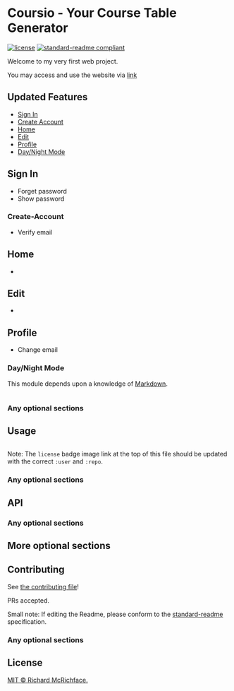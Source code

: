 # Coursio - Your Course Table Generator

[![license](https://img.shields.io/github/license/:user/:repo.svg)](LICENSE)
[![standard-readme compliant](https://img.shields.io/badge/readme%20style-standard-brightgreen.svg?style=flat-square)](https://github.com/RichardLitt/standard-readme)

Welcome to my very first web project.

You may access and use the website via [link](http://303.itpwebdev.com/~kaiyihua/final_project/signin.php)

## Updated Features

- [Sign In](#Sign-In)
- [Create Account](#Create-Account)
- [Home](#Home)
- [Edit](#Edit)
- [Profile](#Profile)
- [Day/Night Mode](#Day/Night-Mode)

## Sign In
- Forget password
- Show password

### Create-Account
- Verify email

## Home
- 

## Edit
- 

## Profile
- Change email

### Day/Night Mode


This module depends upon a knowledge of [Markdown]().

```
```

### Any optional sections

## Usage

```
```

Note: The `license` badge image link at the top of this file should be updated with the correct `:user` and `:repo`.

### Any optional sections

## API

### Any optional sections

## More optional sections

## Contributing

See [the contributing file](CONTRIBUTING.md)!

PRs accepted.

Small note: If editing the Readme, please conform to the [standard-readme](https://github.com/RichardLitt/standard-readme) specification.

### Any optional sections

## License

[MIT © Richard McRichface.](../LICENSE)
